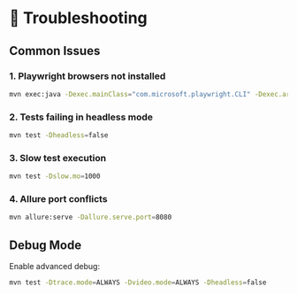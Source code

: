 # 🐞 Troubleshooting

## Common Issues

### 1. Playwright browsers not installed
```bash
mvn exec:java -Dexec.mainClass="com.microsoft.playwright.CLI" -Dexec.args="install"
```

### 2. Tests failing in headless mode
```bash
mvn test -Dheadless=false
```

### 3. Slow test execution
```bash
mvn test -Dslow.mo=1000
```

### 4. Allure port conflicts
```bash
mvn allure:serve -Dallure.serve.port=8080
```

## Debug Mode
Enable advanced debug:
```bash
mvn test -Dtrace.mode=ALWAYS -Dvideo.mode=ALWAYS -Dheadless=false
```
